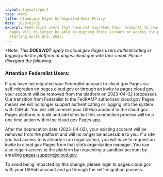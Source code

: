 ```yaml
---
layout: layouts/post
tags: news
title: Cloud.gov Pages Un-migrated User Policy
date: 2023-02-02
excerpt: Federalist users that have not migrated their accounts to cloud.gov
  Pages will no longer be able to migrate their account or access the platform
  starting April 2nd, 2023.
---
```


_\*Note: This **DOES NOT** apply to cloud.gov Pages users authenticating or logging into the platform at pages.cloud.gov with their email. Please disregard the following._

### Attention Federalist Users:

If you have not migrated your Federalist account to cloud.gov Pages via self-migration on pages.cloud.gov or through an invite to pages.cloud.gov, your account will be removed from the platform on 2023-04-02 (proposed). Our transition from Federalist to the FedRAMP authorized cloud.gov Pages means we will no longer support authenticating or logging into the system with GitHub. You will still connect your GitHub account to the cloud.gov Pages platform to build and add sites but this connection process will be a one time action within the cloud.gov Pages app.

After the deprecation date (2023-04-02), your existing account will be removed from the platform and will no longer be accessible to you. If a site you had access to is already in an organization, you will have to request an invite to cloud.gov Pages from that site’s organization manager. You can also regain access to the platform by requesting a sandbox account by emailing [pages-support@cloud.gov](mailto:pages-support@cloud.gov).

To avoid being impacted by this change, please login to pages.cloud.gov with your GitHub account and go through the self-migration process.
